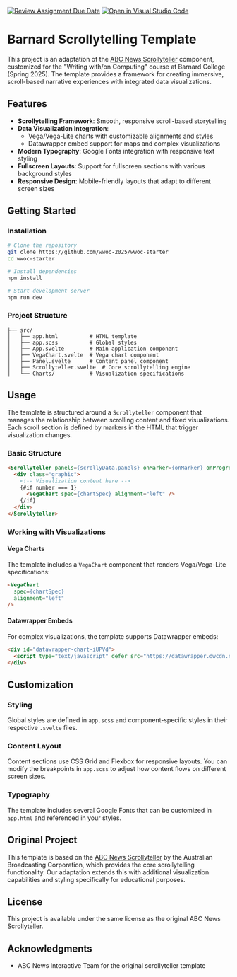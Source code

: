 [![Review Assignment Due Date](https://classroom.github.com/assets/deadline-readme-button-22041afd0340ce965d47ae6ef1cefeee28c7c493a6346c4f15d667ab976d596c.svg)](https://classroom.github.com/a/UBElJMRu)
[![Open in Visual Studio Code](https://classroom.github.com/assets/open-in-vscode-2e0aaae1b6195c2367325f4f02e2d04e9abb55f0b24a779b69b11b9e10269abc.svg)](https://classroom.github.com/online_ide?assignment_repo_id=19472500&assignment_repo_type=AssignmentRepo)
# Barnard Scrollytelling Template

This project is an adaptation of the [ABC News Scrollyteller](https://github.com/abcnews/scrollyteller) component, customized for the "Writing with/on Computing" course at Barnard College (Spring 2025). The template provides a framework for creating immersive, scroll-based narrative experiences with integrated data visualizations.

## Features

- **Scrollytelling Framework**: Smooth, responsive scroll-based storytelling
- **Data Visualization Integration**:
  - Vega/Vega-Lite charts with customizable alignments and styles
  - Datawrapper embed support for maps and complex visualizations
- **Modern Typography**: Google Fonts integration with responsive text styling
- **Fullscreen Layouts**: Support for fullscreen sections with various background styles
- **Responsive Design**: Mobile-friendly layouts that adapt to different screen sizes

## Getting Started

### Installation

```bash
# Clone the repository
git clone https://github.com/wwoc-2025/wwoc-starter
cd wwoc-starter

# Install dependencies
npm install

# Start development server
npm run dev
```

### Project Structure

```
├── src/
│   ├── app.html          # HTML template
│   ├── app.scss          # Global styles
│   ├── App.svelte        # Main application component
│   ├── VegaChart.svelte  # Vega chart component
│   ├── Panel.svelte      # Content panel component
│   ├── Scrollyteller.svelte  # Core scrollytelling engine
│   └── Charts/           # Visualization specifications
```

## Usage

The template is structured around a `Scrollyteller` component that manages the relationship between scrolling content and fixed visualizations. Each scroll section is defined by markers in the HTML that trigger visualization changes.

### Basic Structure

```html
<Scrollyteller panels={scrollyData.panels} onMarker={onMarker} onProgress={onProgress}>
  <div class="graphic">
    <!-- Visualization content here -->
    {#if number === 1}
      <VegaChart spec={chartSpec} alignment="left" />
    {/if}
  </div>
</Scrollyteller>
```

### Working with Visualizations

#### Vega Charts

The template includes a `VegaChart` component that renders Vega/Vega-Lite specifications:

```html
<VegaChart 
  spec={chartSpec}
  alignment="left" 
/>
```

#### Datawrapper Embeds

For complex visualizations, the template supports Datawrapper embeds:

```html
<div id="datawrapper-chart-iUPVd">
  <script type="text/javascript" defer src="https://datawrapper.dwcdn.net/iUPVd/embed.js" charset="utf-8"></script>
</div>
```

## Customization

### Styling

Global styles are defined in `app.scss` and component-specific styles in their respective `.svelte` files.

### Content Layout

Content sections use CSS Grid and Flexbox for responsive layouts. You can modify the breakpoints in `app.scss` to adjust how content flows on different screen sizes.

### Typography

The template includes several Google Fonts that can be customized in `app.html` and referenced in your styles.

## Original Project

This template is based on the [ABC News Scrollyteller](https://github.com/abcnews/scrollyteller) by the Australian Broadcasting Corporation, which provides the core scrollytelling functionality. Our adaptation extends this with additional visualization capabilities and styling specifically for educational purposes.

## License

This project is available under the same license as the original ABC News Scrollyteller.

## Acknowledgments

- ABC News Interactive Team for the original scrollyteller template
